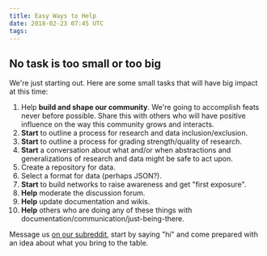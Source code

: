 ```yaml
---
title: Easy Ways to Help
date: 2018-02-23 07:45 UTC
tags:
---
```


## No task is too small or too big

We're just starting out.  Here are some small tasks that will have
big impact at this time:

  1. Help **build and shape our community**.  We're going to accomplish
     feats never before possible.  Share this with others who will have
     positive influence on the way this community grows and interacts.
  1. **Start** to outline a process for research and data inclusion/exclusion.
  1. **Start** to outline a process for grading strength/quality of research.
  1. **Start** a conversation about what and/or when abstractions and generalizations
     of research and data might be safe to act upon.
  1. Create a repository for data.
  1. Select a format for data (perhaps JSON?).
  1. **Start** to build networks to raise awareness and get "first exposure".
  1. **Help** moderate the discussion forum.
  1. **Help** update documentation and wikis.
  1. **Help** others who are doing any of these things with
     documentation/communication/just-being-there.

Message us [on our subreddit](https://www.reddit.com/r/ocpgdiscussion), start by
saying "hi" and come prepared with an idea about what you bring to the table.


<script>
  // Because I'm the last person remaining who prefers it this way.
  // It has nothing to do with typewriters at this point, I just like it better.
  Array.from(document.getElementsByTagName('p')).forEach(p => p.innerHTML = p.innerHTML.replace(/([\.|\!|\?]) /g, '$1&nbsp; '))
</script>
